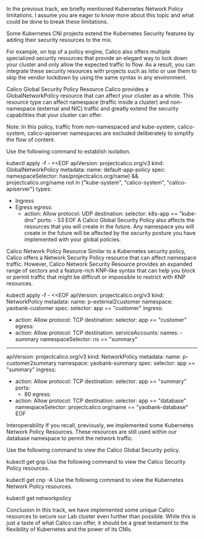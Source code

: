 In the previous track, we briefly mentioned Kubernetes Network Policy limitations. I assume you are eager to know more about this topic and what could be done to break these limitations.

Some Kubernetes CNI projects extend the Kubernetes Security features by adding their security resources to the mix.

For example, on top of a policy engine, Calico also offers multiple specialized security resources that provide an elegant way to lock down your cluster and only allow the expected traffic to flow. As a result, you can integrate these security resources with projects such as Istio or use them to skip the vendor lockdown by using the same syntax in any environment.


Calico Global Security Policy Resource
Calico provides a GlobalNetworkPolicy resource that can affect your cluster as a whole. This resource type can affect namespace (traffic inside a cluster) and non-namespace (external and NIC) traffic and greatly extend the security capabilities that your cluster can offer.

Note: In this policy, traffic from non-namespaced and kube-system, calico-system, calico-apiserver namespaces are excluded deliberately to simplify the flow of content.

Use the following command to establish isolation.

kubectl apply -f - <<EOF
apiVersion: projectcalico.org/v3
kind: GlobalNetworkPolicy
metadata:
  name: default-app-policy
spec:
  namespaceSelector: has(projectcalico.org/name) && projectcalico.org/name not in {"kube-system", "calico-system", "calico-apiserver"}
  types:
  - Ingress
  - Egress
  egress:
    - action: Allow
      protocol: UDP
      destination:
        selector: k8s-app == "kube-dns"
        ports:
          - 53
EOF
A Calico Global Security Policy also affects the resources that you will create in the future. Any namespace you will create in the future will be affected by the security posture you have implemented with your global policies.


Calico Network Policy Resource
Similar to a Kubernetes security policy, Calico offers a Network Security Policy resource that can affect namespace traffic. However, Calico Network Security Resource provides an expanded range of sectors and a feature-rich KNP-like syntax that can help you block or permit traffic that might be difficult or impossible to restrict with KNP resources.

kubectl apply -f - <<EOF
apiVersion: projectcalico.org/v3
kind: NetworkPolicy
metadata:
  name: p-external2customer
  namespace: yaobank-customer
spec:
  selector: app == "customer"
  ingress:
  - action: Allow
    protocol: TCP
    destination:
      selector: app == "customer"
  egress:
  - action: Allow
    protocol: TCP
    destination:
      serviceAccounts:
        names:
          - summary
      namespaceSelector: ns == "summary"
---
apiVersion: projectcalico.org/v3
kind: NetworkPolicy
metadata:
  name: p-customer2summary
  namespace: yaobank-summary
spec:
  selector: app == "summary"
  ingress:
  - action: Allow
    protocol: TCP
    destination:
      selector: app == "summary"
      ports:
      - 80
  egress:
  - action: Allow
    protocol: TCP
    destination:
      selector: app == "database"
      namespaceSelector: projectcalico.org/name == "yaobank-database"
EOF

Interoperability
If you recall, previously, we implemented some Kubernetes Network Policy Resources. These resources are still used within our database namespace to permit the network traffic.

Use the following command to view the Calico Global Security policy.

kubectl get gnp
Use the following command to view the Calico Security Policy resources.

kubectl get cnp -A
Use the following command to view the Kubernetes Network Policy resources.

kubectl get networkpolicy

Conclusion
In this track, we have implemented some unique Calico resources to secure our Lab cluster even further than possible. While this is just a taste of what Calico can offer, it should be a great testament to the flexibility of Kubernetes and the power of its CNIs.